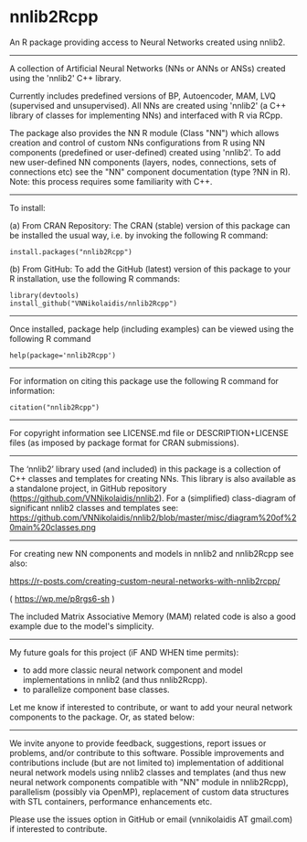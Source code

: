# nnlib2Rcpp
An R package providing access to Neural Networks created using nnlib2. 

---

A collection of Artificial Neural Networks (NNs or ANNs or ANSs) created using the 'nnlib2' C++ library.

Currently includes predefined versions of BP, Autoencoder, MAM, LVQ (supervised and unsupervised). 
All NNs are created using 'nnlib2' (a C++ library of classes for implementing NNs) and interfaced with R via RCpp.

The package also provides the NN R module (Class "NN") which allows creation and control of custom NNs configurations from R using NN components (predefined or user-defined) created using 'nnlib2'. To add new user-defined NN components (layers, nodes, connections, sets of connections etc) see the "NN" component documentation (type ?NN in R). Note: this process requires some familiarity with C++.

---

To install:

(a) From CRAN Repository: The CRAN (stable) version of this package can be installed the usual way, i.e. by invoking the following R command:

    install.packages("nnlib2Rcpp") 

(b) From GitHub: To add the GitHub (latest) version of this package to your R installation, use the following R commands:

    library(devtools) 
    install_github("VNNikolaidis/nnlib2Rcpp")

---

Once installed, package help (including examples) can be viewed using the following R command

    help(package='nnlib2Rcpp')

---

For information on citing this package use the following R command for information:

    citation("nnlib2Rcpp")

---

For copyright information see LICENSE.md file or DESCRIPTION+LICENSE files (as imposed by package format for CRAN submissions).

---

The ‘nnlib2’ library used (and included) in this package is a collection of C++ classes and templates for creating NNs. This library is also available as a standalone project, in GitHub repository (https://github.com/VNNikolaidis/nnlib2). For a (simplified) class-diagram of significant nnlib2 classes and templates see: https://github.com/VNNikolaidis/nnlib2/blob/master/misc/diagram%20of%20main%20classes.png

---

For creating new NN components and models in nnlib2 and nnlib2Rcpp see also: 

https://r-posts.com/creating-custom-neural-networks-with-nnlib2rcpp/

( https://wp.me/p8rgs6-sh )

The included Matrix Associative Memory (MAM) related code is also a good example due to the model's simplicity.

---

My future goals for this project (iF AND WHEN time permits):

- to add more classic neural network component and model implementations in nnlib2 (and thus nnlib2Rcpp).
- to parallelize component base classes.

Let me know if interested to contribute, or want to add your neural network components to the package. Or, as stated below:

---

We invite anyone to provide feedback, suggestions, report issues or problems, and/or contribute to this software. Possible improvements and contributions include (but are not limited to) implementation of additional neural network models using nnlib2 classes and templates (and thus new neural network components compatible with "NN" module in nnlib2Rcpp), parallelism (possibly via OpenMP), replacement of custom data structures with STL containers, performance enhancements etc.

Please use the issues option in GitHub or email (vnnikolaidis AT gmail.com) if interested to contribute.
